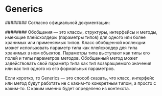 # Generics

######## Согласно официальной документации:

######## Обобщения — это классы, структуры, интерфейсы и методы, имеющие плейсхолдеры (параметры типов) для одного или более хранимых или применяемых типов. Класс обобщенной коллекции может использовать параметр типа как плейсхолдер для типа хранимых в нем объектов. Параметры типа выступают как типы его полей и типы параметров методов. Обобщенный метод может задействовать свой параметр типа как тип возвращаемого значения или как тип одного из его формальных параметров.

Если коротко, то Generics — это способ сказать, что класс, интерфейс или метод будут работать не с каким-то конкретным типом, а просто с каким-то. С каким именно будет определено из контекста.
